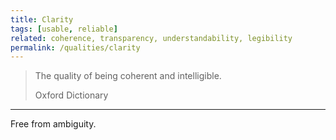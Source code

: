 ```yaml
---
title: Clarity
tags: [usable, reliable]
related: coherence, transparency, understandability, legibility
permalink: /qualities/clarity
---
```


>The quality of being coherent and intelligible.
>
>Oxford Dictionary

<hr>

Free from ambiguity.
